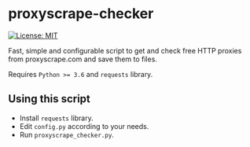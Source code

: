# proxyscrape-checker

[![License: MIT](https://img.shields.io/badge/License-MIT-yellow.svg)](https://opensource.org/licenses/MIT)

Fast, simple and configurable script to get and check free HTTP proxies from proxyscrape.com and save them to files.

Requires `Python >= 3.6` and `requests` library.

## Using this script

- Install `requests` library.
- Edit `config.py` according to your needs.
- Run `proxyscrape_checker.py`.
